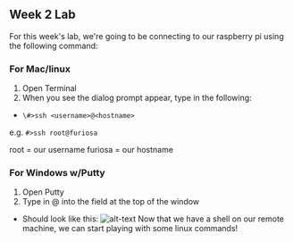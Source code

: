 ## Week 2 Lab

For this week's lab, we're going to be connecting to our raspberry pi using the following command:

### For Mac/linux
1.  Open Terminal
2.  When you see the dialog prompt appear, type in the following:
  * ```\#>ssh <username>@<hostname>```

e.g. ```#>ssh root@furiosa```

root = our username
furiosa = our hostname

### For Windows w/Putty
1. Open Putty
2. Type in <username>@<hostname> into the field at the top of the window
  * Should look like this:
  ![alt-text](https://github.com/emilymaxima/Hack-Lab/blob/master/lesson_plans/week_2/1_Connect.png?raw=true)
Now that we have a shell on our remote machine, we can start playing with some linux commands!
